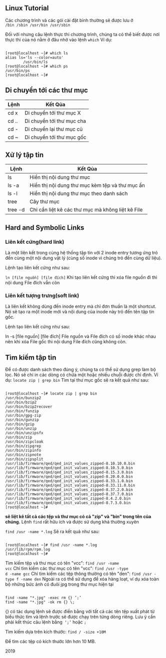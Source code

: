 ## Linux Tutorial

Các chương trình và các gói cài đặt bình thường sẽ được lưu ở
<code>
/bin
/sbin
/usr/bin
/usr/sbin
</code>


Đối với nhưng câu lệnh thực thi chương trình, chúng ta có thể biết được nơi thực thi của nó nằm ở đâu nhờ vào lệnh <code>which</code>
Ví dụ:
<pre><code>
[root@localhost ~]# which ls
alias ls='ls --color=auto'
        /usr/bin/ls
[root@localhost ~]# which ps
/usr/bin/ps
[root@localhost ~]#
</code></pre>

## Di chuyển tới các thư mục
|Lệnh|Kết Qủa|
|---|---|
|cd x|Di chuyển tới thư mục X|
|cd ..|Di chuyển tới thư mục cha|
|cd -|Di chuyển lại thư mục cũ|
|cd ~|Di chuyển tới thư mục gốc|

## Xử lý tập tin
|Lệnh|Kết Qủa|
|---|---|
|ls|Hiển thị nội dung thư mục|
|ls -a|Hiển thị nội dung thư mục kèm tệp và thư mục ẩn|
|ls -l|Hiển thị nội dung thư mục theo danh sách|
|tree|Cây thư mục|
|tree -d|Chỉ cần liệt kê các thư mục mà không liệt kê File|

## Hard and Symbolic Links
### Liên kết cứng(hard link)
Là một liên kết trong cùng hệ thống tập tin với 2 inode entry tương ứng trỏ đến cùng một nội dung vật lý (cùng số inode vì chúng trỏ đến cùng dữ liệu).

Lệnh tạo liên kết cứng như sau:

<code>ln [file nguồn] [file đích]</code>
Khi tạo liên kết cứng thì xóa file nguồn đi thì nội dung File đích vẫn còn

### Liên kết tượng trưng(soft link)
Là liên kết không dùng đến inode entry mà chỉ đơn thuần là một shortcut. Nó sẽ tạo ra một inode mới và nội dung của inode này trỏ đến tên tập tin gốc.

Lệnh tạo liên kết cứng như sau:

ln -s [file nguồn] [file đích]
File nguồn và File đích có số inode khác nhau nên khi xóa File gốc thì nội dung File đích cũng không còn.

## Tìm kiếm tập tin
Để có được danh sách theo đúng ý, chúng ta có thể sử dụng grep làm bộ lọc. Nó sẽ chỉ in các dòng có chứa một hoặc nhiều chuỗi được chỉ định. Ví dụ:
<code>locate zip | grep bin</code>
Tìm tại thư mục gốc sẽ ra kết quả như sau: 
<pre><code>
[root@localhost ~]# locate zip | grep bin
/usr/bin/bunzip2
/usr/bin/bzip2
/usr/bin/bzip2recover
/usr/bin/funzip
/usr/bin/gpg-zip
/usr/bin/gunzip
/usr/bin/gzip
/usr/bin/unzip
/usr/bin/unzipsfx
/usr/bin/zip
/usr/bin/zipcloak
/usr/bin/zipgrep
/usr/bin/zipinfo
/usr/bin/zipnote
/usr/bin/zipsplit
/usr/lib/firmware/qed/qed_init_values_zipped-8.10.10.0.bin
/usr/lib/firmware/qed/qed_init_values_zipped-8.10.5.0.bin
/usr/lib/firmware/qed/qed_init_values_zipped-8.15.3.0.bin
/usr/lib/firmware/qed/qed_init_values_zipped-8.20.0.0.bin
/usr/lib/firmware/qed/qed_init_values_zipped-8.33.1.0.bin
/usr/lib/firmware/qed/qed_init_values_zipped-8.33.11.0.bin
/usr/lib/firmware/qed/qed_init_values_zipped-8.37.2.0.bin
/usr/lib/firmware/qed/qed_init_values_zipped-8.37.7.0.bin
/usr/lib/firmware/qed/qed_init_values_zipped-8.4.2.0.bin
/usr/lib/firmware/qed/qed_init_values_zipped-8.7.3.0.bin
[root@localhost ~]#
</code></pre>

**sẽ liệt kê tất cả các tệp và thư mục có cả "zip" và "bin" trong tên của chúng.**
Lệnh <code>find</code> rất hữu ích và được sử dụng khá thường xuyên

<code>find /usr -name *.log</code>
Sẽ ra kết quả như sau: 
<pre><code>
[root@localhost ~]# find /usr -name *.log
/usr/lib/rpm/rpm.log
[root@localhost ~]#
</code></pre>

Tìm kiếm tệp và thư mục có tên "vcc":
<code>find /usr -name vcc</code>
Chỉ tìm kiếm các thư mục có tên "vcc":
<code>find /usr -type d -name gcc</code>
Chỉ tìm kiếm các tệp thông thường có tên "den":
<code>find /usr -type f -name den</code>
 Ngoài ra có thể sử dụng để xóa hàng loạt, ví dụ xóa toàn bộ những bức ảnh có đuôi jpg trong thư mục hiện tại
<pre><code>
find -name "*.jpg" -exec rm {} ’;’
find -name "*.jpg" -ok rm {} \;
</code></pre>
{} có tác dụng lệnh sẽ được điền bằng với tất cả các tên tệp xuất phát từ biểu thức tìm và lệnh trước sẽ được chạy trên từng dòng riêng. Lưu ý cần phải kết thúc câu lệnh bằng<code> ‘;’</code> hoặc <code>\;</code>

Tìm kiếm dựa trên kích thước:
<code>find / -size +10M</code>

Để tìm các tệp có kích thước lớn hơn 10 MB.

2019